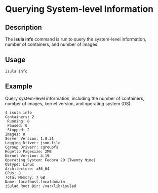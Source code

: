 # Querying System-level Information<a name="EN-US_TOPIC_0184808143"></a>

## Description<a name="en-us_topic_0183074346_section1515625105210"></a>

The  **isula info**  command is run to query the system-level information, number of containers, and number of images.

## Usage<a name="en-us_topic_0183074346_section13717532165410"></a>

```
isula info
```

## Example<a name="en-us_topic_0183074346_section791377105511"></a>

Query system-level information, including the number of containers, number of images, kernel version, and operating system \(OS\).

```
$ isula info
Containers: 2
 Running: 0
 Paused: 0
 Stopped: 2
Images: 8
Server Version: 1.0.31
Logging Driver: json-file
Cgroup Driverr: cgroupfs
Hugetlb Pagesize: 2MB
Kernel Version: 4.19
Operating System: Fedora 29 (Twenty Nine)
OSType: Linux
Architecture: x86_64
CPUs: 8
Total Memory: 7 GB
Name: localhost.localdomain
iSulad Root Dir: /var/lib/isulad
```

